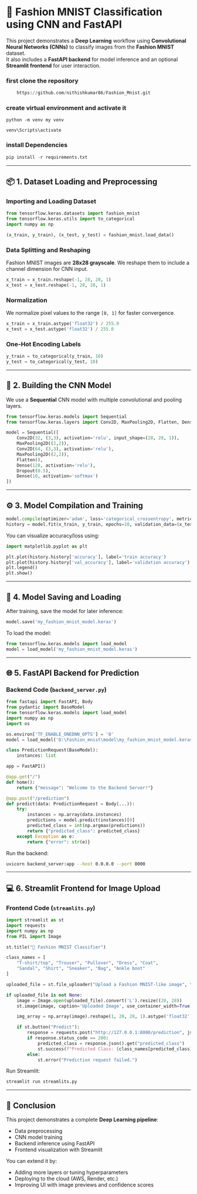 # 🧥 Fashion MNIST Classification using CNN and FastAPI

This project demonstrates a **Deep Learning** workflow using **Convolutional Neural Networks (CNNs)** to classify images from the **Fashion MNIST** dataset.  
It also includes a **FastAPI backend** for model inference and an optional **Streamlit frontend** for user interaction.
### first clone the repository 
```python
    https://github.com/nithishkumar86/Fashion_Mnist.git
```
### create virtual environment and activate it 
```
python -m venv my venv

venv\Scripts\activate 
```

### install Dependencies 
```python
pip install -r requirements.txt
```

---

## 📦 1. Dataset Loading and Preprocessing

### Importing and Loading Dataset
```python
from tensorflow.keras.datasets import fashion_mnist
from tensorflow.keras.utils import to_categorical
import numpy as np

(x_train, y_train), (x_test, y_test) = fashion_mnist.load_data()
```

### Data Splitting and Reshaping
Fashion MNIST images are **28x28 grayscale**. We reshape them to include a channel dimension for CNN input.
```python
x_train = x_train.reshape(-1, 28, 28, 1)
x_test = x_test.reshape(-1, 28, 28, 1)
```

### Normalization
We normalize pixel values to the range `[0, 1]` for faster convergence.
```python
x_train = x_train.astype('float32') / 255.0
x_test = x_test.astype('float32') / 255.0
```

### One-Hot Encoding Labels
```python
y_train = to_categorical(y_train, 10)
y_test = to_categorical(y_test, 10)
```

---

## 🧠 2. Building the CNN Model

We use a **Sequential** CNN model with multiple convolutional and pooling layers.

```python
from tensorflow.keras.models import Sequential
from tensorflow.keras.layers import Conv2D, MaxPooling2D, Flatten, Dense, Dropout

model = Sequential([
    Conv2D(32, (3,3), activation='relu', input_shape=(28, 28, 1)),
    MaxPooling2D((2,2)),
    Conv2D(64, (3,3), activation='relu'),
    MaxPooling2D((2,2)),
    Flatten(),
    Dense(128, activation='relu'),
    Dropout(0.5),
    Dense(10, activation='softmax')
])
```

---

## ⚙️ 3. Model Compilation and Training

```python
model.compile(optimizer='adam', loss='categorical_crossentropy', metrics=['accuracy'])
history = model.fit(x_train, y_train, epochs=10, validation_data=(x_test, y_test))
```

You can visualize accuracy/loss using:
```python
import matplotlib.pyplot as plt

plt.plot(history.history['accuracy'], label='train accuracy')
plt.plot(history.history['val_accuracy'], label='validation accuracy')
plt.legend()
plt.show()
```

---

## 💾 4. Model Saving and Loading

After training, save the model for later inference:
```python
model.save('my_fashion_mnist_model.keras')
```

To load the model:
```python
from tensorflow.keras.models import load_model
model = load_model('my_fashion_mnist_model.keras')
```

---

## 🌐 5. FastAPI Backend for Prediction

### Backend Code (`backend_server.py`)
```python
from fastapi import FastAPI, Body
from pydantic import BaseModel
from tensorflow.keras.models import load_model
import numpy as np
import os

os.environ['TF_ENABLE_ONEDNN_OPTS'] = '0'
model = load_model('D:\Fashion_mnist\model\my_fashion_mnist_model.keras')

class PredictionRequest(BaseModel):
    instances: list

app = FastAPI()

@app.get("/")
def home():
    return {"message": "Welcome to the Backend Server!"}

@app.post("/prediction")
def predict(data: PredictionRequest = Body(...)):
    try:
        instances = np.array(data.instances)
        predictions = model.predict(instances)[0]
        predicted_class = int(np.argmax(predictions))
        return {"predicted_class": predicted_class}
    except Exception as e:
        return {"error": str(e)}
```

Run the backend:
```bash
uvicorn backend_server:app --host 0.0.0.0 --port 8000
```

---

## 💻 6. Streamlit Frontend for Image Upload

### Frontend Code (`streamlits.py`)
```python
import streamlit as st
import requests
import numpy as np
from PIL import Image

st.title("👕 Fashion MNIST Classifier")

class_names = [
    "T-shirt/top", "Trouser", "Pullover", "Dress", "Coat",
    "Sandal", "Shirt", "Sneaker", "Bag", "Ankle boot"
]

uploaded_file = st.file_uploader("Upload a Fashion MNIST-like image", type=["png", "jpg"])

if uploaded_file is not None:
    image = Image.open(uploaded_file).convert('L').resize((28, 28))
    st.image(image, caption='Uploaded Image', use_container_width=True)

    img_array = np.array(image).reshape(1, 28, 28, 1).astype('float32') / 255.0

    if st.button("Predict"):
        response = requests.post("http://127.0.0.1:8000/prediction", json={"instances": img_array.tolist()})
        if response.status_code == 200:
            predicted_class = response.json().get("predicted_class")
            st.success(f"Predicted Class: {class_names[predicted_class]}")
        else:
            st.error("Prediction request failed.")
```

Run Streamlit:
```bash
streamlit run streamlits.py
```

---

## 🏁 Conclusion
This project demonstrates a complete **Deep Learning pipeline**:
- Data preprocessing  
- CNN model training  
- Backend inference using FastAPI  
- Frontend visualization with Streamlit  

You can extend it by:
- Adding more layers or tuning hyperparameters  
- Deploying to the cloud (AWS, Render, etc.)  
- Improving UI with image previews and confidence scores  


